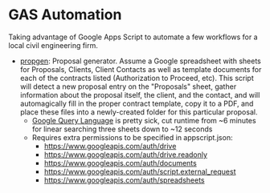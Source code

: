 # GAS Automation

Taking advantage of Google Apps Script to automate a few workflows for a local civil engineering firm.
* [propgen](propgen.gs): Proposal generator. Assume a Google spreadsheet with sheets for Proposals, Clients, Client Contacts as well as template documents for each of the contracts listed (Authorization to Proceed, etc). This script will detect a new proposal entry on the "Proposals" sheet, gather information about the proposal itself, the client, and the contact, and will automagically fill in the proper contract template, copy it to a PDF, and place these files into a newly-created folder for this particular proposal.
  * [Google Query Language](https://developers.google.com/chart/interactive/docs/querylanguage) is pretty sick, cut runtime from ~6 minutes for linear searching three sheets down to ~12 seconds
  * Requires extra permissions to be specified in appscript.json:
    * https://www.googleapis.com/auth/drive
    * https://www.googleapis.com/auth/drive.readonly
    * https://www.googleapis.com/auth/documents
    * https://www.googleapis.com/auth/script.external_request
    * https://www.googleapis.com/auth/spreadsheets

  
